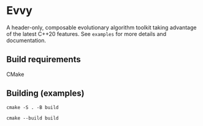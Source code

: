 # Evvy

A header-only, composable evolutionary algorithm toolkit taking advantage of the latest C++20 features. See `examples` for more details and documentation.

## Build requirements

CMake 

## Building (examples)

`cmake -S . -B build`

`cmake --build build`

